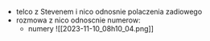 - telco z Stevenem i nico odnosnie polaczenia zadiowego
- rozmowa z nico odnoscnie numerow:
	- numery
	![[2023-11-10_08h10_04.png]]
	